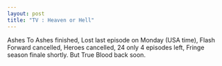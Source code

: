 ```yaml
---
layout: post
title: "TV : Heaven or Hell"
---
```


Ashes To Ashes finished, Lost last episode on Monday (USA time), Flash Forward cancelled, Heroes cancelled, 24 only 4 episodes left, Fringe season 
finale shortly. But True Blood back soon.